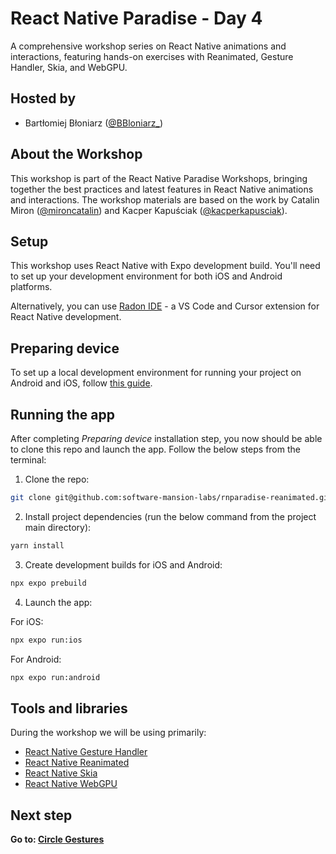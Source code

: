 # React Native Paradise - Day 4

A comprehensive workshop series on React Native animations and interactions, featuring hands-on exercises with Reanimated, Gesture Handler, Skia, and WebGPU.

## Hosted by

- Bartłomiej Błoniarz ([@BBloniarz\_](https://x.com/BBloniarz_))

## About the Workshop

This workshop is part of the React Native Paradise Workshops, bringing together the best practices and latest features in React Native animations and interactions. The workshop materials are based on the work by Catalin Miron ([@mironcatalin](https://x.com/mironcatalin)) and Kacper Kapuściak ([@kacperkapusciak](https://x.com/kacperkapusciak)).

## Setup

This workshop uses React Native with Expo development build. You'll need to set up your development environment for both iOS and Android platforms.

Alternatively, you can use [Radon IDE](https://ide.swmansion.com/) - a VS Code and Cursor extension for React Native development.

## Preparing device

To set up a local development environment for running your project on Android and iOS, follow [this guide](https://docs.expo.dev/get-started/set-up-your-environment/).

## Running the app

After completing _Preparing device_ installation step, you now should be able to clone this repo and launch the app.
Follow the below steps from the terminal:

1. Clone the repo:

```bash
git clone git@github.com:software-mansion-labs/rnparadise-reanimated.git && cd rnparadise-reanimated
```

2. Install project dependencies (run the below command from the project main directory):

```bash
yarn install
```

3. Create development builds for iOS and Android:

```bash
npx expo prebuild
```

4. Launch the app:

For iOS:

```bash
npx expo run:ios
```

For Android:

```bash
npx expo run:android
```

## Tools and libraries

During the workshop we will be using primarily:

- [React Native Gesture Handler](https://docs.swmansion.com/react-native-gesture-handler/docs/)
- [React Native Reanimated](https://docs.swmansion.com/react-native-reanimated/)
- [React Native Skia](https://shopify.github.io/react-native-skia/)
- [React Native WebGPU](https://github.com/wcandillon/react-native-webgpu)

## Next step

**Go to: [Circle Gestures](./src/lessons/1_CircleGestures/)**
